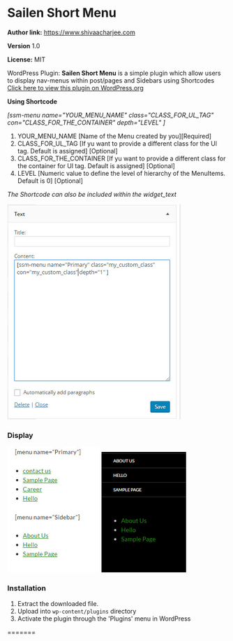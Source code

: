  
# Sailen Short Menu  #
**Author link:** https://www.shivaacharjee.com

**Version** 1.0

**License:** MIT  


WordPress Plugin:  <strong>Sailen Short Menu</strong> is a simple plugin which allow users to display nav-menus within post/pages and Sidebars using Shortcodes
<a target='_blank' href='https://wordpress.org/plugins/sailen-short-menu/'>Click here to view this plugin on WordPress.org</a>

**Using Shortcode**

<i>[ssm-menu name="YOUR_MENU_NAME" class="CLASS_FOR_UL_TAG" con="CLASS_FOR_THE_CONTAINER" depth="LEVEL" ]</i>

<ol>
 <li>YOUR_MENU_NAME</> [Name of the Menu created by you][Required]</li>

 <li>CLASS_FOR_UL_TAG [If yu want to provide a different class for the Ul tag. Default is assigned] [Optional]</li>

 <li>CLASS_FOR_THE_CONTAINER [If yu want to provide a different class for the container for Ul tag. Default is assigned] [Optional]</li>

 <li>LEVEL [Numeric value to define the level of hierarchy of the MenuItems. Default is 0] [Optional]</li>
</ol>

<i>The Shortcode can also be included within the widget_text</i>

<img src='images/screenshot-2.jpg' traget='_blank'/>



### Display ###

<img src="images/screenshot-1.jpg" traget='_blank'/>

<img src="images/screenshot-3.jpg" traget='_blank'/>

### Installation ###
1. Extract the downloaded file. 
1. Upload into `wp-content/plugins` directory
2. Activate the plugin through the 'Plugins' menu in WordPress

  
 
=======
 

